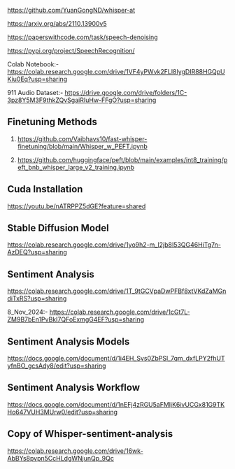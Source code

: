 https://github.com/YuanGongND/whisper-at

https://arxiv.org/abs/2110.13900v5

https://paperswithcode.com/task/speech-denoising

https://pypi.org/project/SpeechRecognition/


Colab Notebook:- https://colab.research.google.com/drive/1VF4yPWvk2FLl8IygDIR88HGQpUKiu0Eq?usp=sharing


911 Audio Dataset:-
https://drive.google.com/drive/folders/1C-3pz8Y5M3F9thkZQvSgaiRIuHw-FFgO?usp=sharing




## Finetuning Methods

1) https://github.com/Vaibhavs10/fast-whisper-finetuning/blob/main/Whisper_w_PEFT.ipynb

2) https://github.com/huggingface/peft/blob/main/examples/int8_training/peft_bnb_whisper_large_v2_training.ipynb


## Cuda Installation

https://youtu.be/nATRPPZ5dGE?feature=shared


## Stable Diffusion Model
https://colab.research.google.com/drive/1yo9h2-m_l2jb8I53QG46HiTg7n-AzDEQ?usp=sharing


## Sentiment Analysis

https://colab.research.google.com/drive/1T_9tGCVpaDwPFBf8xtVKdZaMGndiTxRS?usp=sharing


8_Nov_2024:- https://colab.research.google.com/drive/1cGt7L-ZM9B7bEn1PvBkI7QFoExmgG4EF?usp=sharing


## Sentiment Analysis Models

https://docs.google.com/document/d/1i4EH_Svs0ZbPSl_7qm_dxfLPY2fhUTyfnBO_gcsAdy8/edit?usp=sharing

## Sentiment Analysis Workflow

https://docs.google.com/document/d/1nEFj4zRGU5aFMljK6ivUCGx81G9TKHo647VUH3MUrw0/edit?usp=sharing


## Copy of Whisper-sentiment-analysis

https://colab.research.google.com/drive/16wk-AbBYs8pvpn5CcHLdgWNjunQp_9Qc
